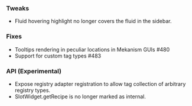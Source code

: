 ### Tweaks
* Fluid hovering highlight no longer covers the fluid in the sidebar.

### Fixes
* Tooltips rendering in peculiar locations in Mekanism GUIs #480
* Support for custom tag types #483

### API (Experimental)
* Expose registry adapter registration to allow tag collection of arbitrary registry types.
* SlotWidget.getRecipe is no longer marked as internal.
